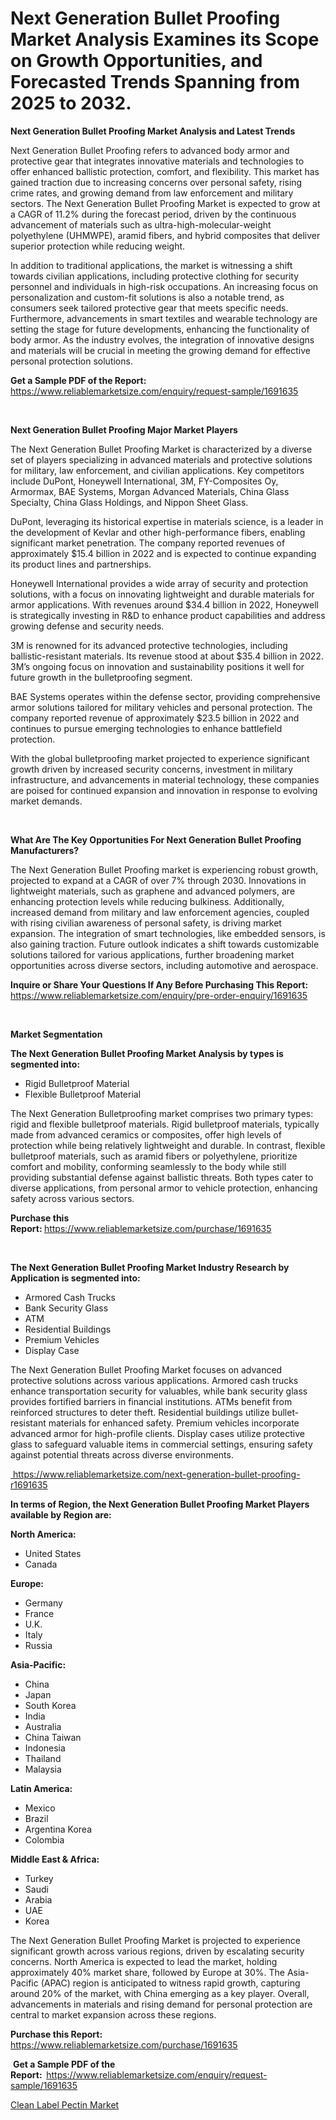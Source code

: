 <p><h1>Next Generation Bullet Proofing Market Analysis Examines its Scope on Growth Opportunities, and Forecasted Trends Spanning from 2025 to 2032.</h1></p><p><strong>Next Generation Bullet Proofing Market Analysis and Latest Trends</strong></p>
<p><p>Next Generation Bullet Proofing refers to advanced body armor and protective gear that integrates innovative materials and technologies to offer enhanced ballistic protection, comfort, and flexibility. This market has gained traction due to increasing concerns over personal safety, rising crime rates, and growing demand from law enforcement and military sectors. The Next Generation Bullet Proofing Market is expected to grow at a CAGR of 11.2% during the forecast period, driven by the continuous advancement of materials such as ultra-high-molecular-weight polyethylene (UHMWPE), aramid fibers, and hybrid composites that deliver superior protection while reducing weight.</p><p>In addition to traditional applications, the market is witnessing a shift towards civilian applications, including protective clothing for security personnel and individuals in high-risk occupations. An increasing focus on personalization and custom-fit solutions is also a notable trend, as consumers seek tailored protective gear that meets specific needs. Furthermore, advancements in smart textiles and wearable technology are setting the stage for future developments, enhancing the functionality of body armor. As the industry evolves, the integration of innovative designs and materials will be crucial in meeting the growing demand for effective personal protection solutions.</p></p>
<p><strong>Get a Sample PDF of the Report:&nbsp;</strong> <a href="https://www.reliablemarketsize.com/enquiry/request-sample/1691635?utm_campaign=1766&utm_medium=2&utm_source=Github&utm_content=ia&utm_term=07012025&utm_id=next-generation-bullet-proofing">https://www.reliablemarketsize.com/enquiry/request-sample/1691635</a></p>
<p>&nbsp;</p>
<p><strong>Next Generation Bullet Proofing Major Market Players</strong></p>
<p><p>The Next Generation Bullet Proofing Market is characterized by a diverse set of players specializing in advanced materials and protective solutions for military, law enforcement, and civilian applications. Key competitors include DuPont, Honeywell International, 3M, FY-Composites Oy, Armormax, BAE Systems, Morgan Advanced Materials, China Glass Specialty, China Glass Holdings, and Nippon Sheet Glass.</p><p>DuPont, leveraging its historical expertise in materials science, is a leader in the development of Kevlar and other high-performance fibers, enabling significant market penetration. The company reported revenues of approximately $15.4 billion in 2022 and is expected to continue expanding its product lines and partnerships.</p><p>Honeywell International provides a wide array of security and protection solutions, with a focus on innovating lightweight and durable materials for armor applications. With revenues around $34.4 billion in 2022, Honeywell is strategically investing in R&D to enhance product capabilities and address growing defense and security needs.</p><p>3M is renowned for its advanced protective technologies, including ballistic-resistant materials. Its revenue stood at about $35.4 billion in 2022. 3M’s ongoing focus on innovation and sustainability positions it well for future growth in the bulletproofing segment.</p><p>BAE Systems operates within the defense sector, providing comprehensive armor solutions tailored for military vehicles and personal protection. The company reported revenue of approximately $23.5 billion in 2022 and continues to pursue emerging technologies to enhance battlefield protection.</p><p>With the global bulletproofing market projected to experience significant growth driven by increased security concerns, investment in military infrastructure, and advancements in material technology, these companies are poised for continued expansion and innovation in response to evolving market demands.</p></p>
<p>&nbsp;</p>
<p><strong>What Are The Key Opportunities For Next Generation Bullet Proofing Manufacturers?</strong></p>
<p><p>The Next Generation Bullet Proofing market is experiencing robust growth, projected to expand at a CAGR of over 7% through 2030. Innovations in lightweight materials, such as graphene and advanced polymers, are enhancing protection levels while reducing bulkiness. Additionally, increased demand from military and law enforcement agencies, coupled with rising civilian awareness of personal safety, is driving market expansion. The integration of smart technologies, like embedded sensors, is also gaining traction. Future outlook indicates a shift towards customizable solutions tailored for various applications, further broadening market opportunities across diverse sectors, including automotive and aerospace.</p></p>
<p><strong>Inquire or Share Your Questions If Any Before Purchasing This Report:</strong> <a href="https://www.reliablemarketsize.com/enquiry/pre-order-enquiry/1691635?utm_campaign=1766&utm_medium=2&utm_source=Github&utm_content=ia&utm_term=07012025&utm_id=next-generation-bullet-proofing">https://www.reliablemarketsize.com/enquiry/pre-order-enquiry/1691635</a></p>
<p>&nbsp;</p>
<p><strong>Market Segmentation</strong></p>
<p><strong>The Next Generation Bullet Proofing Market Analysis by types is segmented into:</strong></p>
<p><ul><li>Rigid Bulletproof Material</li><li>Flexible Bulletproof Material</li></ul></p>
<p><p>The Next Generation Bulletproofing market comprises two primary types: rigid and flexible bulletproof materials. Rigid bulletproof materials, typically made from advanced ceramics or composites, offer high levels of protection while being relatively lightweight and durable. In contrast, flexible bulletproof materials, such as aramid fibers or polyethylene, prioritize comfort and mobility, conforming seamlessly to the body while still providing substantial defense against ballistic threats. Both types cater to diverse applications, from personal armor to vehicle protection, enhancing safety across various sectors.</p></p>
<p><strong>Purchase this Report:&nbsp;</strong><a href="https://www.reliablemarketsize.com/purchase/1691635?utm_campaign=1766&utm_medium=2&utm_source=Github&utm_content=ia&utm_term=07012025&utm_id=next-generation-bullet-proofing">https://www.reliablemarketsize.com/purchase/1691635</a></p>
<p>&nbsp;</p>
<p><strong>The Next Generation Bullet Proofing Market Industry Research by Application is segmented into:</strong></p>
<p><ul><li>Armored Cash Trucks</li><li>Bank Security Glass</li><li>ATM</li><li>Residential Buildings</li><li>Premium Vehicles</li><li>Display Case</li></ul></p>
<p><p>The Next Generation Bullet Proofing Market focuses on advanced protective solutions across various applications. Armored cash trucks enhance transportation security for valuables, while bank security glass provides fortified barriers in financial institutions. ATMs benefit from reinforced structures to deter theft. Residential buildings utilize bullet-resistant materials for enhanced safety. Premium vehicles incorporate advanced armor for high-profile clients. Display cases utilize protective glass to safeguard valuable items in commercial settings, ensuring safety against potential threats across diverse environments.</p></p>
<p><a href="https://www.reliablemarketsize.com/next-generation-bullet-proofing-r1691635?utm_campaign=1766&utm_medium=2&utm_source=Github&utm_content=ia&utm_term=07012025&utm_id=next-generation-bullet-proofing">&nbsp;https://www.reliablemarketsize.com/next-generation-bullet-proofing-r1691635</a></p>
<p><strong>In terms of Region, the Next Generation Bullet Proofing Market Players available by Region are:</strong></p>
<p>
    <p> <strong> North America: </strong>
        <ul>
            <li>United States</li>
            <li>Canada</li>
        </ul>
        </p> 
    <p> <strong> Europe: </strong>
        <ul>
            <li>Germany</li>
            <li>France</li>
            <li>U.K.</li>
            <li>Italy</li>
            <li>Russia</li>
        </ul>
        </p> 
    <p> <strong> Asia-Pacific: </strong>
        <ul>
            <li>China</li>
            <li>Japan</li>
            <li>South Korea</li>
            <li>India</li>
            <li>Australia</li>
            <li>China Taiwan</li>
            <li>Indonesia</li>
            <li>Thailand</li>
            <li>Malaysia</li>
        </ul>
        </p> 
    <p> <strong> Latin America: </strong>
        <ul>
            <li>Mexico</li>
            <li>Brazil</li>
            <li>Argentina Korea</li>
            <li>Colombia</li>
        </ul>
        </p> 
    <p> <strong> Middle East & Africa: </strong>
        <ul>
            <li>Turkey</li>
            <li>Saudi</li>
            <li>Arabia</li>
            <li>UAE</li>
            <li>Korea</li>
        </ul>
    </p>
    </p>
<p><p>The Next Generation Bullet Proofing Market is projected to experience significant growth across various regions, driven by escalating security concerns. North America is expected to lead the market, holding approximately 40% market share, followed by Europe at 30%. The Asia-Pacific (APAC) region is anticipated to witness rapid growth, capturing around 20% of the market, with China emerging as a key player. Overall, advancements in materials and rising demand for personal protection are central to market expansion across these regions.</p></p>
<p><strong>Purchase this Report: </strong><a href="https://www.reliablemarketsize.com/purchase/1691635?utm_campaign=1766&utm_medium=2&utm_source=Github&utm_content=ia&utm_term=07012025&utm_id=next-generation-bullet-proofing">https://www.reliablemarketsize.com/purchase/1691635</a></p>
<p>&nbsp;<strong>Get a Sample PDF of the Report:&nbsp;&nbsp;</strong><a href="https://www.reliablemarketsize.com/enquiry/request-sample/1691635?utm_campaign=1766&utm_medium=2&utm_source=Github&utm_content=ia&utm_term=07012025&utm_id=next-generation-bullet-proofing">https://www.reliablemarketsize.com/enquiry/request-sample/1691635</a></p>
<p><strong></strong></p>
<p><p><a href="https://github.com/marlanamarvn/Market-Research-Report-List-1/blob/main/clean-label-pectin-market.md?utm_campaign=1766&utm_medium=2&utm_source=Github&utm_content=ia&utm_term=07012025&utm_id=next-generation-bullet-proofing">Clean Label Pectin Market</a></p></p>